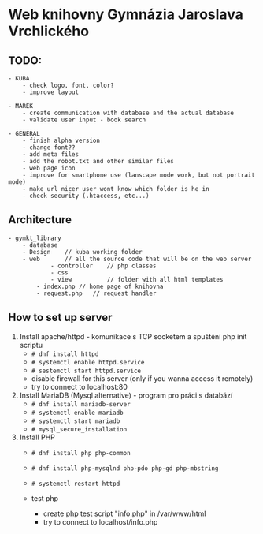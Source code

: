 # Web knihovny Gymnázia Jaroslava Vrchlického

## TODO:
```
- KUBA
	- check logo, font, color?
	- improve layout

- MAREK
	- create communication with database and the actual database
	- validate user input - book search

- GENERAL
	- finish alpha version
	- change font??
	- add meta files
	- add the robot.txt and other similar files
	- web page icon
	- improve for smartphone use (lanscape mode work, but not portrait mode)
	- make url nicer user wont know which folder is he in
	- check security (.htaccess, etc...)
```

## Architecture
```
- gymkt_library
	- database
	- Design	// kuba working folder
	- web		// all the source code that will be on the web server
        	- controller    // php classes
        	- css
        	- view          // folder with all html templates
		- index.php	// home page of knihovna
		- request.php	// request handler
```

## How to set up server
1. Install apache/httpd - komunikace s TCP socketem a spuštění php init scriptu
	- `# dnf install httpd`
	- `# systemctl enable httpd.service`
	- `# sestemctl start httpd.service`
	- disable firewall for this server (only if you wanna access it remotely)
	- try to connect to localhost:80
2. Install MariaDB (Mysql alternative) - program pro práci s databází
	- `# dnf install mariadb-server`
	- `# systemctl enable mariadb`
	- `# systemctl start mariadb`
	- `# mysql_secure_installation`
3. Install PHP
	- `# dnf install php php-common`
	- `# dnf install php-mysqlnd php-pdo php-gd php-mbstring`

	- `# systemctl restart httpd`
	- test php
		- create php test script "info.php" in /var/www/html
		- try to connect to localhost/info.php

